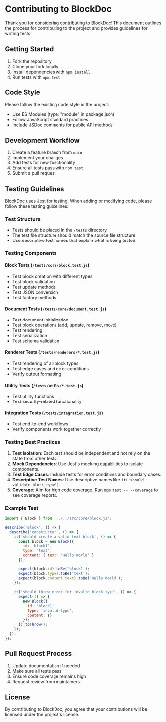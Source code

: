 # Contributing to BlockDoc

Thank you for considering contributing to BlockDoc! This document outlines the process for contributing to the project and provides guidelines for writing tests.

## Getting Started

1. Fork the repository
2. Clone your fork locally
3. Install dependencies with `npm install`
4. Run tests with `npm test`

## Code Style

Please follow the existing code style in the project:
- Use ES Modules (type: "module" in package.json)
- Follow JavaScript standard practices
- Include JSDoc comments for public API methods

## Development Workflow

1. Create a feature branch from `main`
2. Implement your changes
3. Add tests for new functionality
4. Ensure all tests pass with `npm test`
5. Submit a pull request

## Testing Guidelines

BlockDoc uses Jest for testing. When adding or modifying code, please follow these testing guidelines:

### Test Structure

- Tests should be placed in the `/tests` directory
- The test file structure should match the source file structure
- Use descriptive test names that explain what is being tested

### Testing Components

#### Block Tests (`/tests/core/block.test.js`)
- Test block creation with different types
- Test block validation
- Test update methods
- Test JSON conversion
- Test factory methods

#### Document Tests (`/tests/core/document.test.js`)
- Test document initialization
- Test block operations (add, update, remove, move)
- Test rendering
- Test serialization
- Test schema validation

#### Renderer Tests (`/tests/renderers/*.test.js`)
- Test rendering of all block types
- Test edge cases and error conditions
- Verify output formatting

#### Utility Tests (`/tests/utils/*.test.js`)
- Test utility functions
- Test security-related functionality

#### Integration Tests (`/tests/integration.test.js`)
- Test end-to-end workflows
- Verify components work together correctly

### Testing Best Practices

1. **Test Isolation**: Each test should be independent and not rely on the state from other tests.
2. **Mock Dependencies**: Use Jest's mocking capabilities to isolate components.
3. **Test Edge Cases**: Include tests for error conditions and boundary cases.
4. **Descriptive Test Names**: Use descriptive names like `it('should validate block type')`.
5. **Coverage**: Aim for high code coverage. Run `npm test -- --coverage` to see coverage reports.

### Example Test

```javascript
import { Block } from '../../src/core/block.js';

describe('Block', () => {
  describe('constructor', () => {
    it('should create a valid text block', () => {
      const block = new Block({
        id: 'block1',
        type: 'text',
        content: { text: 'Hello World' }
      });
      
      expect(block.id).toBe('block1');
      expect(block.type).toBe('text');
      expect(block.content.text).toBe('Hello World');
    });
    
    it('should throw error for invalid block type', () => {
      expect(() => {
        new Block({
          id: 'block1',
          type: 'invalid-type',
          content: {}
        });
      }).toThrow();
    });
  });
});
```

## Pull Request Process

1. Update documentation if needed
2. Make sure all tests pass
3. Ensure code coverage remains high
4. Request review from maintainers

## License

By contributing to BlockDoc, you agree that your contributions will be licensed under the project's license.